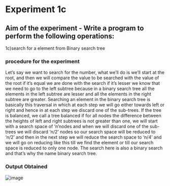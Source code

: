 #   Experiment 1c
## Aim of the experiment - Write a program to perform the following operations:
1c)search for a element from Binary search tree


###  procedure for the experiment 
Let’s say we want to search for the number, what we’ll do is we’ll start at the root, and then we will compare the value to be searched with the value of the root if it’s equal we are done with the search if it’s lesser we know that we need to go to the left subtree because in a binary search tree all the elements in the left subtree are lesser and all the elements in the right subtree are greater. 
Searching an element in the binary search tree is basically this traversal in which at each step we will go either towards left or right and hence in at each step we discard one of the sub-trees. 
If the tree is balanced, we call a tree balanced if for all nodes the difference between the heights of left and right subtrees is not greater than one, we will start with a search space of ‘n’nodes and when we will discard one of the sub-trees we will discard ‘n/2’ nodes so our search space will be reduced to ‘n/2’ and then in the next step we will reduce the search space to ‘n/4’ and we will go on reducing like this till we find the element or till our search space is reduced to only one node. 
The search here is also a binary search and that’s why the name binary search tree.

### Output Obtained
![image](https://user-images.githubusercontent.com/77834002/107025283-37621c80-67cf-11eb-8300-2796553e3251.png)
